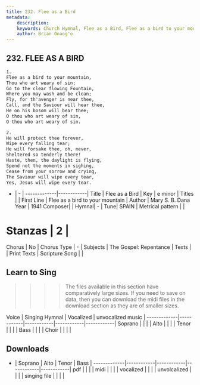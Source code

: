 ```yaml
---
title: 232. Flee as a Bird
metadata:
    description: 
    keywords: Church Hymnal, Flee as a Bird, Flee as a bird to your mountain, 
    author: Brian Onang'o
---
```



## 232. FLEE AS A BIRD

```txt
1.
Flee as a bird to your mountain, 
Thou who art weary of sin; 
Go to the clear flowing Fountain, 
Where you may wash and be clean; 
Fly, for th'avenger is near thee, 
Call, and the Saviour will hear thee, 
He on his bosom will bear thee; 
O thou who art weary of sin, 
O thou who art weary of sin. 

2.
He will protect thee forever, 
Wipe every falling tear; 
He will forsake thee, oh, never, 
Sheltered so tenderly there! 
Haste, then, the daylight is flying, 
Spend not the moments in sighing, 
Cease from your sorrow and crying, 
The Saviour will wipe every tear, 
Yes, Jesus will wipe every tear.

```

- |   -  |
-------------|------------|
Title | Flee as a Bird |
Key | e minor |
Titles |  |
First Line | Flee as a bird to your mountain |
Author | Mary S. B. Dana 
Year | 1941
Composer|  |
Hymnal|  - |
Tune| SPAIN |
Metrical pattern | |
# Stanzas | 2 |
Chorus | No |
Chorus Type | - |
Subjects | The Gospel: Repentance |
Texts |  |
Print Texts | 
Scripture Song |  |
  
## Learn to Sing

>>>> The files available in this section have comparatively large sizes. If you need to save on data, then you can download the midi files in the download section as they are of smaller sizes.

Voice |  Singing Hymnal | Vocalized | unvocalized music |
-------------|------------|------------|------------|------------|
Soprano | | | |
Alto | | | |
Tenor | | | |
Bass | | | |
Choir | | | |

## Downloads

- |  Soprano | Alto | Tenor | Bass |
-------------|------------|------------|------------|------------|
pdf | | | |
midi | | | |
vocalized | | | |
unvolcalized | | | |
singing file | | | |
  